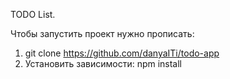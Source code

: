 TODO List.

Чтобы запустить проект нужно прописать:

1. git clone https://github.com/danyaITi/todo-app
2. Установить зависимости: npm install
